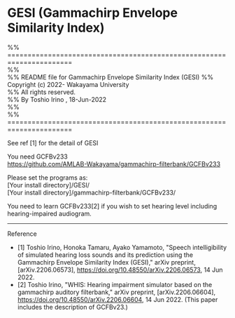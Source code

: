 # GESI   (Gammachirp Envelope Similarity Index)  

%% ======================================================================  
%%  
%% README file for Gammachirp Envelope Similarity Index (GESI) 
%% Copyright (c) 2022-  Wakayama University  
%% All rights reserved.  
%% By Toshio Irino , 18-Jun-2022  
%%  
%% ======================================================================  
  
See ref [1] for the detail of GESI  

You need GCFBv233  
    https://github.com/AMLAB-Wakayama/gammachirp-filterbank/GCFBv233  

Please set the programs as:  
    [Your install directory]/GESI/  
    [Your install directory]/gammachirp-filterbank/GCFBv233/  


You need to learn GCFBv233[2] if you wish to set hearing level including hearing-impaired audiogram.
  

---  
Reference  
- [1] Toshio Irino, Honoka Tamaru, Ayako Yamamoto, "Speech intelligibility of simulated hearing loss sounds and its prediction using the Gammachirp Envelope Similarity Index (GESI)," arXiv preprint, [arXiv.2206.06573], https://doi.org/10.48550/arXiv.2206.06573, 14 Jun 2022.
- [2] Toshio Irino, "WHIS: Hearing impairment simulator based on the gammachirp auditory filterbank," arXiv preprint, [arXiv.2206.06604], 
https://doi.org/10.48550/arXiv.2206.06604, 14 Jun 2022. (This paper includes the description of GCFBv23.)


  